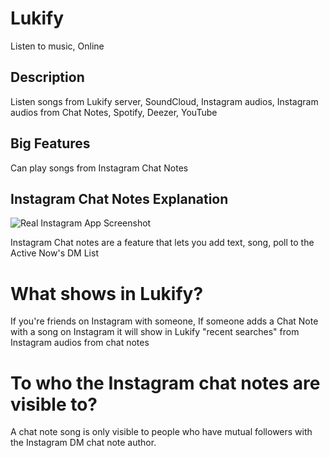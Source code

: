 
# Lukify

	
Listen to music, Online

## Description

Listen songs from Lukify server, SoundCloud, Instagram audios, Instagram audios from Chat Notes, Spotify, Deezer, YouTube

## Big Features

Can play songs from Instagram Chat Notes

## Instagram Chat Notes Explanation
![Real Instagram App Screenshot](https://github.com/user-attachments/assets/933fd3be-74ee-44f0-9b46-353f076bd393)



Instagram Chat notes are a feature that lets you add text, song, poll to the Active Now's DM List

# What shows in Lukify?

If you're friends on Instagram with someone, If someone adds a Chat Note with a song on Instagram it will show in Lukify "recent searches" from Instagram audios from chat notes

# To who the Instagram chat notes are visible to?

A chat note song is only visible to people who have mutual followers with the Instagram DM chat note author.
